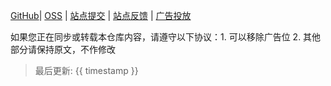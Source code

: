 [GitHub]({{github_repo_url}})| [OSS]({{github_repo_url}}/tree/dev) | [站点提交]({{github_repo_url}}/issues/new/choose) | [站点反馈]({{github_repo_url}}/issues/new/choose) | [广告投放]({{publish_site_url}}/ads)

如果您正在同步或转载本仓库内容，请遵守以下协议：1. 可以移除广告位 2. 其他部分请保持原文，不作修改

> 最后更新: {{ timestamp }}